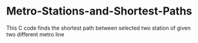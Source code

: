 # Metro-Stations-and-Shortest-Paths
This C code finds the shortest path between selected two station of given two different metro line
